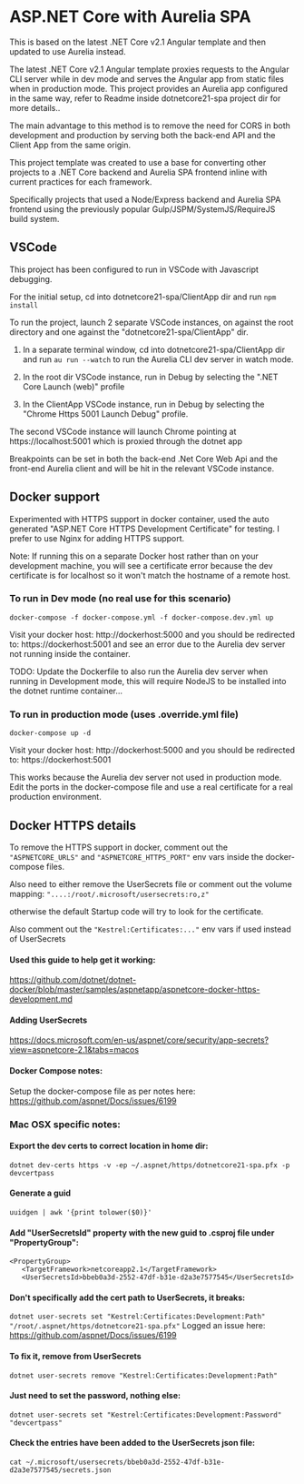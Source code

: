 # ASP.NET Core with Aurelia SPA

This is based on the latest .NET Core v2.1 Angular template and then updated to use Aurelia instead.

The latest .NET Core v2.1 Angular template proxies requests to the Angular CLI server while in dev mode and serves the Angular app from static files when in production mode.
This project provides an Aurelia app configured in the same way, refer to Readme inside dotnetcore21-spa project dir for more details..

The main advantage to this method is to remove the need for CORS in both development and production by serving both the back-end API and the Client App from the same origin.

This project template was created to use a base for converting other projects to a .NET Core backend and Aurelia SPA frontend inline with current practices for each framework.

Specifically projects that used a Node/Express backend and Aurelia SPA frontend using the previously popular Gulp/JSPM/SystemJS/RequireJS build system.

## VSCode

This project has been configured to run in VSCode with Javascript debugging.

For the initial setup, cd into dotnetcore21-spa/ClientApp dir and run ```npm install```

To run the project, launch 2 separate VSCode instances, on against the root directory and one against the "dotnetcore21-spa/ClientApp" dir.

1. In a separate terminal window, cd into dotnetcore21-spa/ClientApp dir and run ```au run --watch``` to run the Aurelia CLI dev server in watch mode.

2. In the root dir VSCode instance, run in Debug by selecting the ".NET Core Launch (web)" profile

3. In the ClientApp VSCode instance, run in Debug by selecting the "Chrome Https 5001 Launch Debug" profile.

The second VSCode instance will launch Chrome pointing at https://localhost:5001 which is proxied through the dotnet app

Breakpoints can be set in both the back-end .Net Core Web Api and the front-end Aurelia client and will be hit in the relevant VSCode instance.

## Docker support

Experimented with HTTPS support in docker container, used the auto generated "ASP.NET Core HTTPS Development Certificate" for testing. I prefer to use Nginx for adding HTTPS support.

Note: If running this on a separate Docker host rather than on your development machine, you will see a certificate error because the dev certificate is for localhost so it won't match the hostname of a remote host.

### To run in Dev mode (no real use for this scenario)
```docker-compose -f docker-compose.yml -f docker-compose.dev.yml up```

Visit your docker host:
http://dockerhost:5000
and you should be redirected to:
https://dockerhost:5001 and see an error due to the Aurelia dev server not running inside the container.

TODO: Update the Dockerfile to also run the Aurelia dev server when running in Development mode, this will require NodeJS to be installed into the dotnet runtime container...


### To run in production mode (uses .override.yml file)
```docker-compose up -d```

Visit your docker host:
http://dockerhost:5000
and you should be redirected to:
https://dockerhost:5001

This works because the Aurelia dev server not used in production mode.
Edit the ports in the docker-compose file and use a real certificate for a real production environment.

## Docker HTTPS details

To remove the HTTPS support in docker, comment out the ```"ASPNETCORE_URLS"``` and ```"ASPNETCORE_HTTPS_PORT"``` env vars inside the docker-compose files.

Also need to either remove the UserSecrets file or comment out the volume mapping:
```"....:/root/.microsoft/usersecrets:ro,z"```

otherwise the default Startup code will try to look for the certificate.

Also comment out the ```"Kestrel:Certificates:..."``` env vars if used instead of UserSecrets

#### Used this guide to help get it working:
https://github.com/dotnet/dotnet-docker/blob/master/samples/aspnetapp/aspnetcore-docker-https-development.md

#### Adding UserSecrets
https://docs.microsoft.com/en-us/aspnet/core/security/app-secrets?view=aspnetcore-2.1&tabs=macos

#### Docker Compose notes:
Setup the docker-compose file as per notes here:
https://github.com/aspnet/Docs/issues/6199

### Mac OSX specific notes:

#### Export the dev certs to correct location in home dir:
```dotnet dev-certs https -v -ep ~/.aspnet/https/dotnetcore21-spa.pfx -p devcertpass```

#### Generate a guid
```uuidgen | awk '{print tolower($0)}'```

#### Add "UserSecretsId" property with the new guid to .csproj file under "PropertyGroup":
 ```
 <PropertyGroup>
    <TargetFramework>netcoreapp2.1</TargetFramework>
    <UserSecretsId>bbeb0a3d-2552-47df-b31e-d2a3e7577545</UserSecretsId>
```

#### Don't specifically add the cert path to UserSecrets, it breaks:
```dotnet user-secrets set "Kestrel:Certificates:Development:Path" "/root/.aspnet/https/dotnetcore21-spa.pfx"```
Logged an issue here: https://github.com/aspnet/Docs/issues/6199
#### To fix it, remove from UserSecrets
```dotnet user-secrets remove "Kestrel:Certificates:Development:Path"```

#### Just need to set the password, nothing else:
```dotnet user-secrets set "Kestrel:Certificates:Development:Password" "devcertpass"```

#### Check the entries have been added to the UserSecrets json file:
```cat ~/.microsoft/usersecrets/bbeb0a3d-2552-47df-b31e-d2a3e7577545/secrets.json ```


